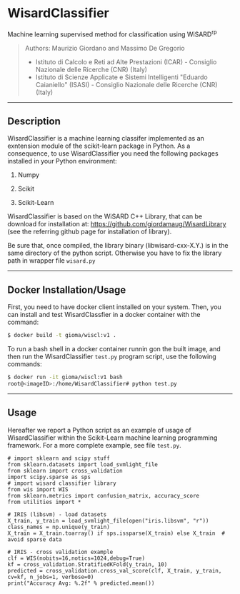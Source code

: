 # WisardClassifier
Machine learning supervised method for classification using WiSARD<sup>rp</sup>

> Authors: Maurizio Giordano and Massimo De Gregorio
> - Istituto di Calcolo e Reti ad Alte Prestazioni (ICAR) - Consiglio Nazionale delle Ricerche (CNR) (Italy)
> - Istituto di Scienze Applicate e Sistemi Intelligenti "Eduardo Caianiello" (ISASI) - Consiglio Nazionale delle Ricerche (CNR) (Italy)

----------------------
Description
----------------------

WisardClassifier is a machine learning classifer implemented as an exntension module of
the scikit-learn package in Python.
As a consequence, to use WisardClassifier you need the following packages installed in your
Python environment:

1) Numpy

2) Scikit

3) Scikit-Learn

WisardClassifier is based on the WiSARD C++ Library, that can be download for installation at:
https://github.com/giordamaug/WisardLibrary (see the referring github page for installation of library).

Be sure that, once compiled, the library binary (libwisard-cxx-X.Y.<ext>) is in the same directory of the
python script. Otherwise you have to fix the library path in wrapper file <code>wisard.py</code>

----------------------
Docker Installation/Usage
----------------------

First, you need to have docker client installed on your system. Then, you can install and test WisardClassfier 
in a docker container with the command:

```bash
$ docker build -t gioma/wiscl:v1 .
```
To run a bash shell in a docker container runnin gon the built image, and then run the 
WisardClassifier <code>test.py</code> program script, use the following commands:

```bash
$ docker run -it gioma/wiscl:v1 bash
root@<imageID>:/home/WisardClassifier# python test.py
```

----------------------
Usage
----------------------

Hereafter we report a Python script as an example of usage of WisardClassifier within the Scikit-Learn
machine learning programming framework. For a more complete example, see file <code>test.py</code>.

```
# import sklearn and scipy stuff
from sklearn.datasets import load_svmlight_file
from sklearn import cross_validation
import scipy.sparse as sps
# import wisard classifier library
from wis import WIS
from sklearn.metrics import confusion_matrix, accuracy_score
from utilities import *

# IRIS (libsvm) - load datasets
X_train, y_train = load_svmlight_file(open("iris.libsvm", "r"))
class_names = np.unique(y_train)
X_train = X_train.toarray() if sps.issparse(X_train) else X_train  # avoid sparse data

# IRIS - cross validation example
clf = WIS(nobits=16,notics=1024,debug=True)
kf = cross_validation.StratifiedKFold(y_train, 10)
predicted = cross_validation.cross_val_score(clf, X_train, y_train, cv=kf, n_jobs=1, verbose=0)
print("Accuracy Avg: %.2f" % predicted.mean())
